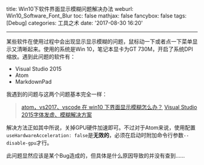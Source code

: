 title: Win10下软件界面显示模糊问题解决办法
weburl: Win10_Software_Font_Blur
toc: false
mathjax: false
fancybox: false
tags: [Debug]
categories: 工具之术
date: '2017-08-30 16:20'

---

某些软件在使用过程中会出现显示显示模糊的问题，鼠标动一下或者点一下菜单显示又清晰起来。使用的系统是Win 10，笔记本显卡为GT 730M，开启了系统DPI缩放。遇到此问题的软件有：

- Visual Studio 2015
- Atom
- MarkdownPad

<!--more-->

我遇到的问题与这两个问题基本完全一样：

> [atom，vs2017、vscode 在 win10 下界面显示模糊怎么办？](https://www.zhihu.com/question/57583720)
> [Visual Studio 2015字体发虚、模糊解决方案](http://jingyan.baidu.com/article/6181c3e0ba537f152ef1532d.html)

解决方法正如其中所说，关掉GPU硬件加速即可。不过对于Atom来说，使用配置`useHardwareAcceleration: false`是**无效的**，必须在启动时附加命令行参数`--disable-gpu`才行。

此问题显然应该是某个Bug造成的，但具体是什么原因导致的并没有查到……
